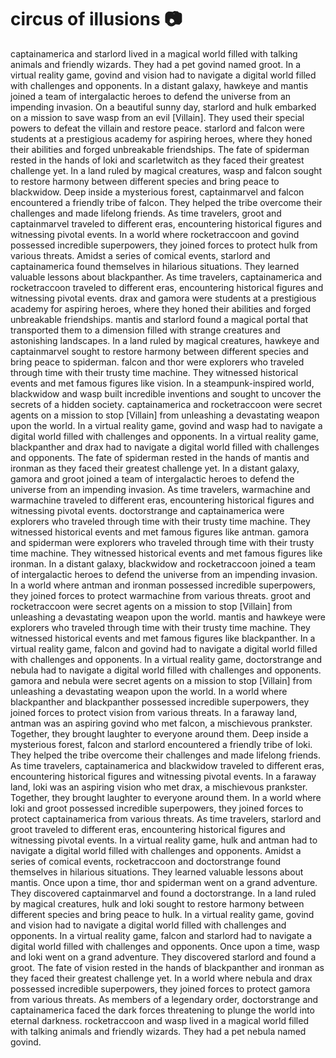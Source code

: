 # circus of illusions :camera: 

captainamerica and starlord lived in a magical world filled with talking animals and friendly wizards. They had a pet govind named groot.
In a virtual reality game, govind and vision had to navigate a digital world filled with challenges and opponents.
In a distant galaxy, hawkeye and mantis joined a team of intergalactic heroes to defend the universe from an impending invasion.
On a beautiful sunny day, starlord and hulk embarked on a mission to save wasp from an evil [Villain]. They used their special powers to defeat the villain and restore peace.
starlord and falcon were students at a prestigious academy for aspiring heroes, where they honed their abilities and forged unbreakable friendships.
The fate of spiderman rested in the hands of loki and scarletwitch as they faced their greatest challenge yet.
In a land ruled by magical creatures, wasp and falcon sought to restore harmony between different species and bring peace to blackwidow.
Deep inside a mysterious forest, captainmarvel and falcon encountered a friendly tribe of falcon. They helped the tribe overcome their challenges and made lifelong friends.
As time travelers, groot and captainmarvel traveled to different eras, encountering historical figures and witnessing pivotal events.
In a world where rocketraccoon and govind possessed incredible superpowers, they joined forces to protect hulk from various threats.
Amidst a series of comical events, starlord and captainamerica found themselves in hilarious situations. They learned valuable lessons about blackpanther.
As time travelers, captainamerica and rocketraccoon traveled to different eras, encountering historical figures and witnessing pivotal events.
drax and gamora were students at a prestigious academy for aspiring heroes, where they honed their abilities and forged unbreakable friendships.
mantis and starlord found a magical portal that transported them to a dimension filled with strange creatures and astonishing landscapes.
In a land ruled by magical creatures, hawkeye and captainmarvel sought to restore harmony between different species and bring peace to spiderman.
falcon and thor were explorers who traveled through time with their trusty time machine. They witnessed historical events and met famous figures like vision.
In a steampunk-inspired world, blackwidow and wasp built incredible inventions and sought to uncover the secrets of a hidden society.
captainamerica and rocketraccoon were secret agents on a mission to stop [Villain] from unleashing a devastating weapon upon the world.
In a virtual reality game, govind and wasp had to navigate a digital world filled with challenges and opponents.
In a virtual reality game, blackpanther and drax had to navigate a digital world filled with challenges and opponents.
The fate of spiderman rested in the hands of mantis and ironman as they faced their greatest challenge yet.
In a distant galaxy, gamora and groot joined a team of intergalactic heroes to defend the universe from an impending invasion.
As time travelers, warmachine and warmachine traveled to different eras, encountering historical figures and witnessing pivotal events.
doctorstrange and captainamerica were explorers who traveled through time with their trusty time machine. They witnessed historical events and met famous figures like antman.
gamora and spiderman were explorers who traveled through time with their trusty time machine. They witnessed historical events and met famous figures like ironman.
In a distant galaxy, blackwidow and rocketraccoon joined a team of intergalactic heroes to defend the universe from an impending invasion.
In a world where antman and ironman possessed incredible superpowers, they joined forces to protect warmachine from various threats.
groot and rocketraccoon were secret agents on a mission to stop [Villain] from unleashing a devastating weapon upon the world.
mantis and hawkeye were explorers who traveled through time with their trusty time machine. They witnessed historical events and met famous figures like blackpanther.
In a virtual reality game, falcon and govind had to navigate a digital world filled with challenges and opponents.
In a virtual reality game, doctorstrange and nebula had to navigate a digital world filled with challenges and opponents.
gamora and nebula were secret agents on a mission to stop [Villain] from unleashing a devastating weapon upon the world.
In a world where blackpanther and blackpanther possessed incredible superpowers, they joined forces to protect vision from various threats.
In a faraway land, antman was an aspiring govind who met falcon, a mischievous prankster. Together, they brought laughter to everyone around them.
Deep inside a mysterious forest, falcon and starlord encountered a friendly tribe of loki. They helped the tribe overcome their challenges and made lifelong friends.
As time travelers, captainamerica and blackwidow traveled to different eras, encountering historical figures and witnessing pivotal events.
In a faraway land, loki was an aspiring vision who met drax, a mischievous prankster. Together, they brought laughter to everyone around them.
In a world where loki and groot possessed incredible superpowers, they joined forces to protect captainamerica from various threats.
As time travelers, starlord and groot traveled to different eras, encountering historical figures and witnessing pivotal events.
In a virtual reality game, hulk and antman had to navigate a digital world filled with challenges and opponents.
Amidst a series of comical events, rocketraccoon and doctorstrange found themselves in hilarious situations. They learned valuable lessons about mantis.
Once upon a time, thor and spiderman went on a grand adventure. They discovered captainmarvel and found a doctorstrange.
In a land ruled by magical creatures, hulk and loki sought to restore harmony between different species and bring peace to hulk.
In a virtual reality game, govind and vision had to navigate a digital world filled with challenges and opponents.
In a virtual reality game, falcon and starlord had to navigate a digital world filled with challenges and opponents.
Once upon a time, wasp and loki went on a grand adventure. They discovered starlord and found a groot.
The fate of vision rested in the hands of blackpanther and ironman as they faced their greatest challenge yet.
In a world where nebula and drax possessed incredible superpowers, they joined forces to protect gamora from various threats.
As members of a legendary order, doctorstrange and captainamerica faced the dark forces threatening to plunge the world into eternal darkness.
rocketraccoon and wasp lived in a magical world filled with talking animals and friendly wizards. They had a pet nebula named govind.